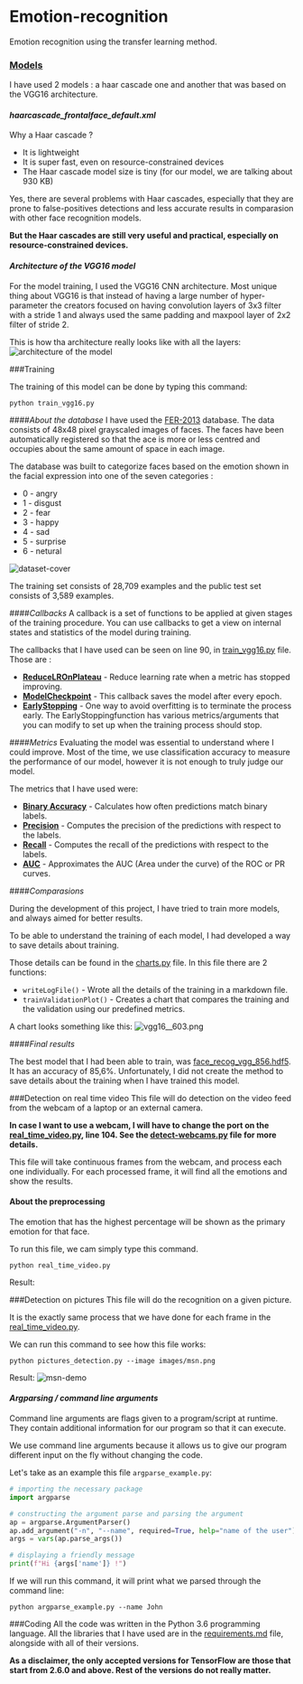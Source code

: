 # Emotion-recognition
Emotion recognition using the transfer learning method.

### <ins>Models</ins>
I have used 2 models : a haar cascade one and another that was based on the VGG16 architecture. 

#### _haarcascade_frontalface_default.xml_

Why a Haar cascade ? 
- It is lightweight
- It is super fast, even on resource-constrained devices
- The Haar cascade model size is tiny (for our model, we are talking about 930 KB)

Yes, there are several problems with Haar cascades, especially that they are prone to false-positives detections and less accurate results in comparasion with other face recognition models. 

__But the Haar cascades are still very useful and practical, especially on resource-constrained devices.__

#### _Architecture of the VGG16 model_
For the model training, I used the VGG16 CNN architecture. Most unique thing about VGG16 is that instead of having a large number of hyper-parameter the creators focused on having convolution layers of 3x3 filter with a stride 1 and always used the same padding and maxpool layer of 2x2 filter of stride 2.

This is how tha architecture really looks like with all the layers:
![architecture of the model](models/architecture.png)

###Training

The training of this model can be done by typing this command: 
```shell script
python train_vgg16.py
```

####_About the database_
I have used the [FER-2013]("https://www.kaggle.com/datasets/msambare/fer2013") database. The data consists of 48x48 pixel grayscaled images of faces. The faces have been automatically registered so that the ace is more or less centred and occupies about the same amount of space in each image.

The database was built to categorize faces based on the emotion shown in the facial expression into one of the seven categories :
- 0 - angry
- 1 - disgust
- 2 - fear
- 3 - happy
- 4 - sad 
- 5 - surprise
- 6 - netural

![dataset-cover](pictures/dataset-cover.png)

The training set consists of 28,709 examples and the public test set consists of 3,589 examples.

####_Callbacks_
A callback is a set of functions to be applied at given stages of the training procedure. You can use callbacks to get a view on internal states and statistics of the model during training.

The callbacks that I have used can be seen on line 90, in [train_vgg16.py](train_vgg16.py) file. Those are : 
- <ins>[__ReduceLROnPlateau__](https://keras.io/api/callbacks/reduce_lr_on_plateau/)</ins> - Reduce learning rate when a metric has stopped improving.
- <ins>[__ModelCheckpoint__](https://keras.io/api/callbacks/model_checkpoint/)</ins> - This callback saves the model after every epoch.
- <ins>[__EarlyStopping__](https://keras.io/api/callbacks/early_stopping/)</ins> - One way to avoid overfitting is to terminate the process early. The EarlyStoppingfunction has various metrics/arguments that you can modify to set up when the training process should stop.

####_Metrics_
Evaluating the model was essential to understand where I could improve. Most of the time, we use classification accuracy to measure the performance of our model, however it is not enough to truly judge our model.

The metrics that I have used were: 
- <ins>[__Binary Accuracy__](https://www.tensorflow.org/api_docs/python/tf/keras/metrics/BinaryAccuracy)</ins> - Calculates how often predictions match binary labels. 
- <ins>[__Precision__](https://www.tensorflow.org/api_docs/python/tf/keras/metrics/Precision)</ins> - Computes the precision of the predictions with respect to the labels.
- <ins>[__Recall__](https://www.tensorflow.org/api_docs/python/tf/keras/metrics/Recall)</ins> - Computes the recall of the predictions with respect to the labels.
- <ins>[__AUC__](https://www.tensorflow.org/api_docs/python/tf/keras/metrics/AUC)</ins> - Approximates the AUC (Area under the curve) of the ROC or PR curves.




####_Comparasions_

During the development of this project, I have tried to train more models, and always aimed for better results. 

To be able to understand the training of each model, I had developed a way to save details about training. 

Those details can be found in the [charts.py](utils/charts.py) file. In this file there are 2 functions: 
- ```writeLogFile()``` - Wrote all the details of the training in a markdown file.
- ```trainValidationPlot()``` - Creates a chart that compares the training and the validation using our predefined metrics.

A chart looks something like this: 
![vgg16__603.png](models/vgg16__603.png)

####_Final results_

The best model that I had been able to train, was [face_recog_vgg_856.hdf5](models/face_recog_vgg_856.hdf5). It has an accuracy of 85,6%. Unfortunately, I did not create the method to save details about the training when I have trained this model.

###Detection on real time video
This file will do detection on the video feed from the webcam of a laptop or an external camera.

__In case I want to use a webcam, I will have to change the port on the [real_time_video.py](real_time_video.py), line 104. See the [detect-webcams.py](utils/detect-webcam.py) file for more details.__

This file will take continuous frames from the webcam, and process each one individually. For each processed frame, it will find all the emotions and show the results. 

#### About the preprocessing

The emotion that has the highest percentage will be shown as the primary emotion for that face. 


To run this file, we cam simply type this command.
```shell script
python real_time_video.py
```

Result: 

###Detection on pictures
This file will do the recognition on a given picture.

It is the exactly same process that we have done for each frame in the [real_time_video.py](real_time_video.py).



We can run this command to see how this file works:
```shell script
python pictures_detection.py --image images/msn.png
```

Result:
![msn-demo](pictures/msn-demo.png)

#### _Argparsing / command line arguments_
Command line arguments are flags given to a program/script at runtime. They contain additional information for our program so that it can execute.

We use command line arguments because it allows us to give our program different input on the fly without changing the code.

Let's take as an example this file ```argparse_example.py```:
```python
# importing the necessary package
import argparse

# constructing the argument parse and parsing the argument
ap = argparse.ArgumentParser()
ap.add_argument("-n", "--name", required=True, help="name of the user")
args = vars(ap.parse_args())

# displaying a friendly message
print(f"Hi {args['name']} !")
```

If we will run this command, it will print what we parsed through the command line:
```shell script
python argparse_example.py --name John
```

###Coding
All the code was written in the Python 3.6 programming language. All the libraries that I have used are in the [requirements.md](requirements.md) file, alongside with all of their versions.

__As a disclaimer, the only accepted versions for TensorFlow are those that start from 2.6.0 and above. Rest of the versions do not really matter.__